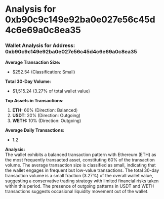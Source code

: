 # Analysis for 0xb90c9c149e92ba0e027e56c45d4c6e69a0c8ea35

### Wallet Analysis for Address: 0xb90c9c149e92ba0e027e56c45d4c6e69a0c8ea35

**Average Transaction Size:**  
- $252.54 (Classification: Small)

**Total 30-Day Volume:**  
- $1,515.24 (3.27% of total wallet value)

**Top Assets in Transactions:**  
1. **ETH:** 60% (Direction: Balanced)  
2. **USDT:** 20% (Direction: Outgoing)  
3. **WETH:** 10% (Direction: Outgoing)  

**Average Daily Transactions:**  
- 1.2

**Analysis:**  
The wallet exhibits a balanced transaction pattern with Ethereum (ETH) as the most frequently transacted asset, constituting 60% of the transaction volume. The average transaction size is classified as small, indicating that the wallet engages in frequent but low-value transactions. The total 30-day transaction volume is a small fraction (3.27%) of the overall wallet value, suggesting a conservative trading strategy with limited financial risks taken within this period. The presence of outgoing patterns in USDT and WETH transactions suggests occasional liquidity movement out of the wallet.